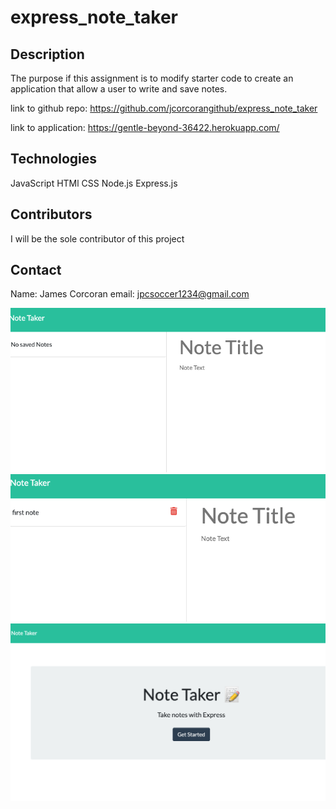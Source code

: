 # express_note_taker

## Description
The purpose if this assignment is to modify starter code to create an application that allow a user to write and save notes. 

link to github repo:
https://github.com/jcorcorangithub/express_note_taker


link to application:
https://gentle-beyond-36422.herokuapp.com/

## Technologies
JavaScript
HTMl
CSS
Node.js
Express.js

## Contributors
I will be the sole contributor of this project 

## Contact
Name: James Corcoran 
email: jpcsoccer1234@gmail.com

![alt text](screenshots/screenshot.jpg)
![alt text](screenshots/screenshot2.jpg)
![alt text](screenshots/screenshot3.jpg)
